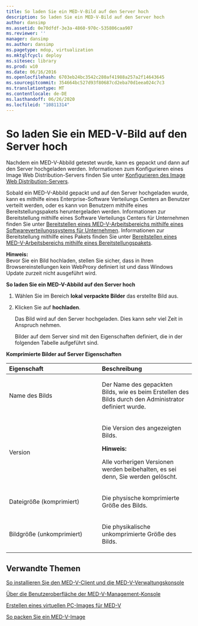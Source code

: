```yaml
---
title: So laden Sie ein MED-V-Bild auf den Server hoch
description: So laden Sie ein MED-V-Bild auf den Server hoch
author: dansimp
ms.assetid: 0e70dfdf-3e3a-4860-970c-535806caa907
ms.reviewer: ''
manager: dansimp
ms.author: dansimp
ms.pagetype: mdop, virtualization
ms.mktglfcycl: deploy
ms.sitesec: library
ms.prod: w10
ms.date: 06/16/2016
ms.openlocfilehash: 6703eb24bc3542c280af41988a257a2f14643645
ms.sourcegitcommit: 354664bc527d93f80687cd2eba70d1eea024c7c3
ms.translationtype: MT
ms.contentlocale: de-DE
ms.lasthandoff: 06/26/2020
ms.locfileid: "10811314"
---
```

# So laden Sie ein MED-V-Bild auf den Server hoch


Nachdem ein MED-V-Abbild getestet wurde, kann es gepackt und dann auf den Server hochgeladen werden. Informationen zum Konfigurieren eines Image Web Distribution-Servers finden Sie unter [Konfigurieren des Image Web Distribution-Servers](how-to-configure-the-image-web-distribution-server.md).

Sobald ein MED-V-Abbild gepackt und auf den Server hochgeladen wurde, kann es mithilfe eines Enterprise-Software Verteilungs Centers an Benutzer verteilt werden, oder es kann von Benutzern mithilfe eines Bereitstellungspakets heruntergeladen werden. Informationen zur Bereitstellung mithilfe eines Software Verteilungs Centers für Unternehmen finden Sie unter [Bereitstellen eines MED-V-Arbeitsbereichs mithilfe eines Softwareverteilungssystems für Unternehmen](deploying-a-med-v-workspace-using-an-enterprise-software-distribution-system.md). Informationen zur Bereitstellung mithilfe eines Pakets finden Sie unter [Bereitstellen eines MED-V-Arbeitsbereichs mithilfe eines Bereitstellungspakets](deploying-a-med-v-workspace-using-a-deployment-package.md).

**Hinweis:**  
Bevor Sie ein Bild hochladen, stellen Sie sicher, dass in Ihren Browsereinstellungen kein WebProxy definiert ist und dass Windows Update zurzeit nicht ausgeführt wird.



**So laden Sie ein MED-V-Abbild auf den Server hoch**

1.  Wählen Sie im Bereich **lokal verpackte Bilder** das erstellte Bild aus.

2.  Klicken Sie auf **hochladen**.

    Das Bild wird auf den Server hochgeladen. Dies kann sehr viel Zeit in Anspruch nehmen.

    Bilder auf dem Server sind mit den Eigenschaften definiert, die in der folgenden Tabelle aufgeführt sind.

**Komprimierte Bilder auf Server Eigenschaften**

<table>
<colgroup>
<col width="50%" />
<col width="50%" />
</colgroup>
<thead>
<tr class="header">
<th align="left">Eigenschaft</th>
<th align="left">Beschreibung</th>
</tr>
</thead>
<tbody>
<tr class="odd">
<td align="left"><p>Name des Bilds</p></td>
<td align="left"><p>Der Name des gepackten Bilds, wie es beim Erstellen des Bilds durch den Administrator definiert wurde.</p></td>
</tr>
<tr class="even">
<td align="left"><p>Version</p></td>
<td align="left"><p>Die Version des angezeigten Bilds.</p>
<div class="alert">
<strong>Hinweis:</strong><br/><p>Alle vorherigen Versionen werden beibehalten, es sei denn, Sie werden gelöscht.</p>
</div>
<div>

</div></td>
</tr>
<tr class="odd">
<td align="left"><p>Dateigröße (komprimiert)</p></td>
<td align="left"><p>Die physische komprimierte Größe des Bilds.</p></td>
</tr>
<tr class="even">
<td align="left"><p>Bildgröße (unkomprimiert)</p></td>
<td align="left"><p>Die physikalische unkomprimierte Größe des Bilds.</p></td>
</tr>
</tbody>
</table>



## Verwandte Themen


[So installieren Sie den MED-V-Client und die MED-V-Verwaltungskonsole](how-to-install-med-v-client-and-med-v-management-console.md)

[Über die Benutzeroberfläche der MED-V-Management-Konsole](using-the-med-v-management-console-user-interface.md)

[Erstellen eines virtuellen PC-Images für MED-V](creating-a-virtual-pc-image-for-med-v.md)

[So packen Sie ein MED-V-Image](how-to-pack-a-med-v-image.md)









